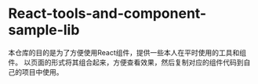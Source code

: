 # React-tools-and-component-sample-lib
本仓库的目的是为了方便使用React组件，提供一些本人在平时使用的工具和组件。
以页面的形式将其组合起来，方便查看效果，然后复制对应的组件代码到自己的项目中使用。
